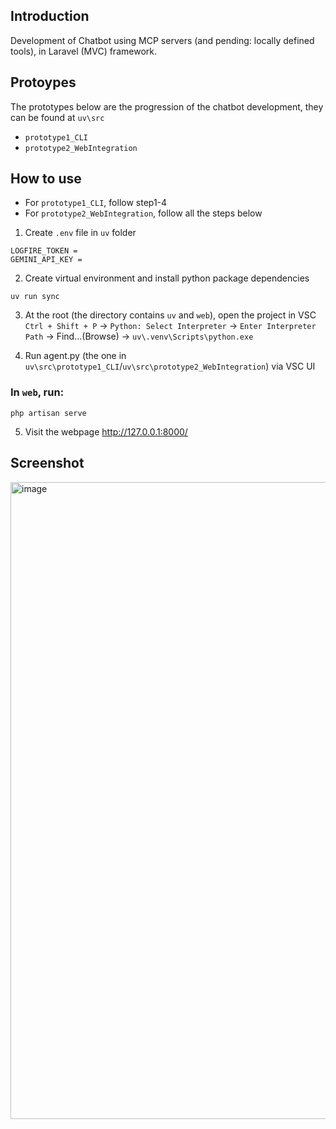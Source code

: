 ## Introduction
Development of Chatbot using MCP servers (and pending: locally defined tools), in Laravel (MVC) framework.

## Protoypes
The prototypes below are the progression of the chatbot development, they can be found at `uv\src`
- `prototype1_CLI`
- `prototype2_WebIntegration`

## How to use 
- For `prototype1_CLI`, follow step1-4
- For `prototype2_WebIntegration`, follow all the steps below

1. Create `.env` file in `uv` folder
```
LOGFIRE_TOKEN = 
GEMINI_API_KEY = 
```

2. Create virtual environment and install python package dependencies
```
uv run sync
```

3. At the root (the directory contains `uv` and `web`), open the project in VSC
`Ctrl + Shift + P` -> `Python: Select Interpreter` -> `Enter Interpreter Path` -> Find...(Browse) -> `uv\.venv\Scripts\python.exe`

4. Run agent.py (the one in `uv\src\prototype1_CLI`/`uv\src\prototype2_WebIntegration`) via VSC UI

### In `web`, run:
```
php artisan serve
```

5. Visit the webpage
http://127.0.0.1:8000/

## Screenshot
<img width="1855" height="1019" alt="image" src="https://github.com/user-attachments/assets/922528d6-f4a7-42f8-bbaa-2cbfe45bfae4" />

